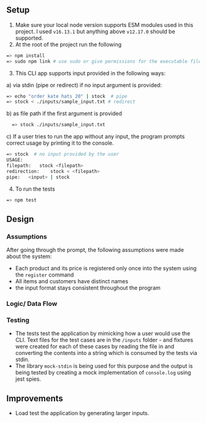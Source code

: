 ## Setup

1. Make sure your local node version supports ESM modules used in this project. I used `v16.13.1` but anything above `v12.17.0` should be supported.
2. At the root of the project run the following

```bash
=> npm install
=> sudo npm link # use sudo or give permissions for the executable file to run and to be called anywhere using the keyword 'stock'
```

3. This CLI app supports input provided in the following ways:

a) via stdin (pipe or redirect) if no input argument is provided:

```bash
=> echo "order kate hats 20" | stock  # pipe
=> stock < ./inputs/sample_input.txt # redirect
```

b) as file path if the first argument is provided

```bash
  => stock ./inputs/sample_input.txt
```

c) If a user tries to run the app without any input, the program prompts correct usage by printing it to the console.

```bash
=> stock  # no input provided by the user
USAGE:
filepath:	stock <filepath>
redirection:	stock < <filepath>
pipe:	<input> | stock
```

4. To run the tests

```bash
=> npm test
```

## Design

### Assumptions

After going through the prompt, the following assumptions were made about the system:

- Each product and its price is registered only once into the system using the `register` command
- All items and customers have distinct names
- the input format stays consistent throughout the program

### Logic/ Data Flow

### Testing

- The tests test the application by mimicking how a user would use the CLI. Text files for the test cases are in the `/inputs` folder - and fixtures were created for each of these cases by reading the file in and converting the contents into a string which is consumed by the tests via stdin.
- The library `mock-stdin` is being used for this purpose and the output is being tested by creating a mock implementation of `console.log` using jest spies.

## Improvements

- Load test the application by generating larger inputs.
